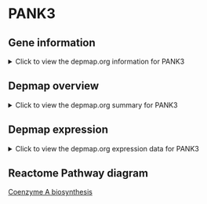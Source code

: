 <h1>PANK3</h1>

<h2>Gene information</h2>
<details>
  <summary>Click to view the depmap.org information for PANK3</summary>
  <iframe src="https://depmap.org/portal/gene/PANK3?tab=about" style="border:none;width:100%;height:800px"></iframe>
</details>

<h2>Depmap overview</h2>
<details>
  <summary>Click to view the depmap.org summary for PANK3</summary>
  <iframe src="https://depmap.org/portal/gene/PANK3?tab=overview" style="border:none;width:100%;height:800px"></iframe>
</details>

<h2>Depmap expression</h2>
<details>
  <summary>Click to view the depmap.org expression data for PANK3</summary>
  <iframe src="https://depmap.org/portal/gene/PANK3?tab=characterization" style="border:none;width:100%;height:800px"></iframe>
</details>



<h2>Reactome Pathway diagram</h2>
<a href="https://reactome.org/PathwayBrowser/#/R-HSA-196783" target="_BLANK">Coenzyme A biosynthesis</a>



